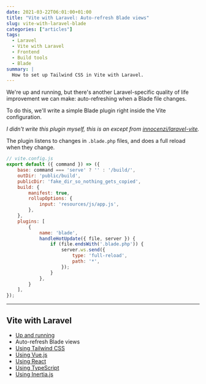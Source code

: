 ```yaml
---
date: 2021-03-22T06:01:00+01:00
title: "Vite with Laravel: Auto-refresh Blade views"
slug: vite-with-laravel-blade
categories: ["articles"]
tags:
  - Laravel
  - Vite with Laravel
  - Frontend
  - Build tools
  - Blade
summary: |
  How to set up Tailwind CSS in Vite with Laravel.
---
```


We're up and running, but there's another Laravel-specific quality of life improvement we can make: auto-refreshing when a Blade file changes.

To do this, we'll write a simple Blade plugin right inside the Vite configuration.

*I didn't write this plugin myself, this is an except from [innocenzi/laravel-vite](https://github.com/innocenzi/laravel-vite/blob/72f7bbbc9ba9697205d9204bdee24f8e988ab9c7/npm/src/index.ts#L18-L33).*

The plugin listens to changes in `.blade.php` files, and does a full reload when they change.

```js {hl_lines=["12-24"]}
// vite.config.js
export default ({ command }) => ({
    base: command === 'serve' ? '' : '/build/',
    outDir: 'public/build',
    publicDir: 'fake_dir_so_nothing_gets_copied',
    build: {
        manifest: true,
        rollupOptions: {
            input: 'resources/js/app.js',
        },
    },
    plugins: [
        {
            name: 'blade',
            handleHotUpdate({ file, server }) {
                if (file.endsWith('.blade.php')) {
                    server.ws.send({
                        type: 'full-reload',
                        path: '*',
                    });
                }
            },
        }
    ],
});
```

---

## Vite with Laravel

- [Up and running](/vite-with-laravel)
- Auto-refresh Blade views
- [Using Tailwind CSS](/vite-with-laravel-tailwind)
- [Using Vue.js](/vite-with-laravel-vue)
- [Using React](/vite-with-laravel-react)
- [Using TypeScript](/vite-with-laravel-typescript)
- [Using Inertia.js](/vite-with-laravel-inertia)


